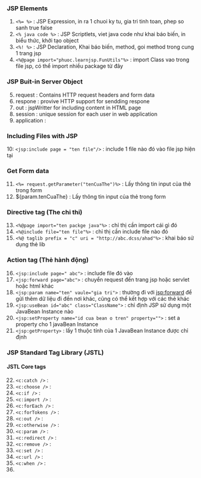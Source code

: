
### JSP Elements
1. `<%= %>` : JSP Expression, in ra 1 chuoi ky tu, gia tri tinh toan, phep so sanh true false
2. `<% java code %>` : JSP Scriptlets,  viet java code như khai báo biến, in biểu thức, khởi tạo object
3. `<%! %>` : JSP Declaration, Khai báo biến, method, goi method trong cung 1 trang jsp
4. `<%@page import="phuoc.learnjsp.FunUtils"%>` : import Class vao trong file jsp, có thể import nhiều package từ đây

### JSP Buit-in Server Object
5. request : Contains HTTP request headers and form data
6. respone : provive HTTP support for sendding respone
7. out : jspWritter for including content in HTML page
8. session : unique session for each user in web application
9. application : 

### Including Files with JSP
10: `<jsp:include page = "ten file"/>` : include 1 file nào đó vào file jsp hiện tại 

### Get Form data
11. `<%= request.getParameter("tenCuaThe")%>` : Lấy thông tin input của thẻ trong form
12. ${param.tenCuaThe} : Lấy thông tin input của thẻ trong form

### Directive tag (The chi thi)
13. `<%@page import="ten packge java"%>` : chỉ thị cần import cái gì đó
14. `<%@include file="ten file"%>` : chỉ thị cần include file nào đó
15. `<%@ taglib prefix = "c" uri = "http://abc.dcss/ahad"%>` : khai báo sử dụng thẻ lib

### Action tag (Thẻ hành động)
16. `<jsp:include page=" abc">` : include file đó vào
17. `<jsp:forward page="abc">` : chuyển request đến trang jsp hoặc servlet hoặc html khác
18. `<jsp:param name="ten" vaule="gia tri">` : thường đi với <jsp:forward> để gửi thêm dữ liệu đi đến nơi khác, cũng có thể kết hợp với các thẻ khác
19. `<jsp:useBean id="abc" class="ClassName">` : chỉ định JSP sử dụng một JavaBean Instance nào
20. `<jsp:setProperty name="id cua bean o tren" property="">` : set a property cho 1 javaBean Instance
21. `<jsp:getProperty>` : lấy 1 thuộc tính của 1 JavaBean Instance được chỉ định

### JSP Standard Tag Library (JSTL)
#### JSTL Core tags
22. `<c:catch />` : 
23. `<c:choose />` :
24. `<c:if />` :
25. `<c:import />` :
26. `<c:forEach />` :
27. `<c:forTokens />` :
28. `<c:out />` :
29. `<c:otherwise />` :
30. `<c:param />` :
31. `<c:redirect />` :
32. `<c:remove />` :
33. `<c:set />` :
34. `<c:url />` :
35. `<c:when />` :
36. 

 
